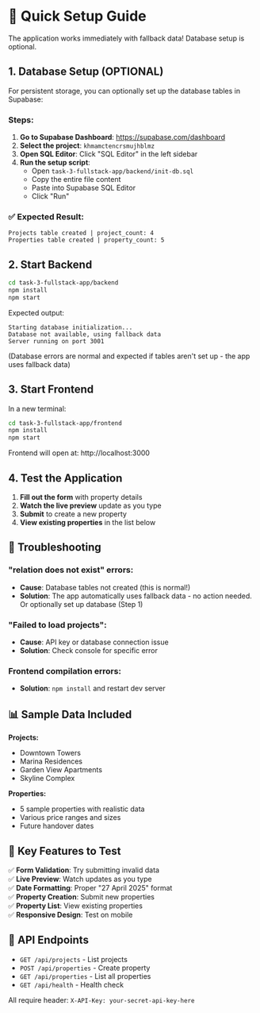 # 🚀 Quick Setup Guide

The application works immediately with fallback data! Database setup is optional.

## 1. Database Setup (OPTIONAL)

For persistent storage, you can optionally set up the database tables in Supabase:

### Steps:
1. **Go to Supabase Dashboard**: https://supabase.com/dashboard
2. **Select the project**: `khmamctencrsmujhblmz`
3. **Open SQL Editor**: Click "SQL Editor" in the left sidebar
4. **Run the setup script**:
   - Open `task-3-fullstack-app/backend/init-db.sql`
   - Copy the entire file content
   - Paste into Supabase SQL Editor
   - Click "Run"

### ✅ Expected Result:
```
Projects table created | project_count: 4
Properties table created | property_count: 5
```

## 2. Start Backend

```bash
cd task-3-fullstack-app/backend
npm install
npm start
```

Expected output:
```
Starting database initialization...
Database not available, using fallback data
Server running on port 3001
```
(Database errors are normal and expected if tables aren't set up - the app uses fallback data)

## 3. Start Frontend

In a new terminal:
```bash
cd task-3-fullstack-app/frontend
npm install
npm start
```

Frontend will open at: http://localhost:3000

## 4. Test the Application

1. **Fill out the form** with property details
2. **Watch the live preview** update as you type
3. **Submit** to create a new property
4. **View existing properties** in the list below

## 🔧 Troubleshooting

### "relation does not exist" errors:
- **Cause**: Database tables not created (this is normal!)
- **Solution**: The app automatically uses fallback data - no action needed. Or optionally set up database (Step 1)

### "Failed to load projects":
- **Cause**: API key or database connection issue
- **Solution**: Check console for specific error

### Frontend compilation errors:
- **Solution**: `npm install` and restart dev server

## 📊 Sample Data Included

**Projects:**
- Downtown Towers
- Marina Residences  
- Garden View Apartments
- Skyline Complex

**Properties:**
- 5 sample properties with realistic data
- Various price ranges and sizes
- Future handover dates

## 🎯 Key Features to Test

✅ **Form Validation**: Try submitting invalid data  
✅ **Live Preview**: Watch updates as you type  
✅ **Date Formatting**: Proper "27 April 2025" format  
✅ **Property Creation**: Submit new properties  
✅ **Property List**: View existing properties  
✅ **Responsive Design**: Test on mobile  

## 📝 API Endpoints

- `GET /api/projects` - List projects
- `POST /api/properties` - Create property  
- `GET /api/properties` - List all properties
- `GET /api/health` - Health check

All require header: `X-API-Key: your-secret-api-key-here`